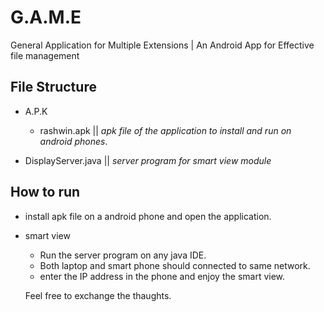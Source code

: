 # G.A.M.E
General Application for Multiple Extensions | An Android App for Effective file management

## File Structure
* A.P.K
    * rashwin.apk  || *apk file of the application to install and run on android phones*. 
    
* DisplayServer.java || *server program for smart view module*

## How to run

* install apk file on a android phone and open the application.

* smart view 
    * Run the server program on any java IDE.
    * Both laptop and smart phone should connected to same network.
    * enter the IP address in the phone and enjoy the smart view.
    
    Feel free to exchange the thaughts.

